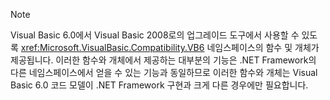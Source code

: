 > [!NOTE]
>  Visual Basic 6.0에서 Visual Basic 2008로의 업그레이드 도구에서 사용할 수 있도록 <xref:Microsoft.VisualBasic.Compatibility.VB6> 네임스페이스의 함수 및 개체가 제공됩니다. 이러한 함수와 개체에서 제공하는 대부분의 기능은 .NET Framework의 다른 네임스페이스에서 얻을 수 있는 기능과 동일하므로 이러한 함수와 개체는 Visual Basic 6.0 코드 모델이 .NET Framework 구현과 크게 다른 경우에만 필요합니다.